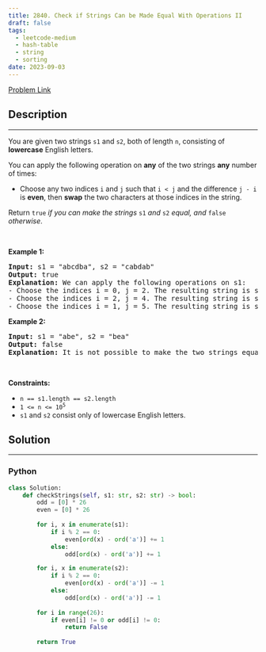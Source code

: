 ```yaml
---
title: 2840. Check if Strings Can be Made Equal With Operations II
draft: false
tags: 
  - leetcode-medium
  - hash-table
  - string
  - sorting
date: 2023-09-03
---
```


[Problem Link](https://leetcode.com/problems/check-if-strings-can-be-made-equal-with-operations-ii/)

## Description

---
<p>You are given two strings <code>s1</code> and <code>s2</code>, both of length <code>n</code>, consisting of <strong>lowercase</strong> English letters.</p>

<p>You can apply the following operation on <strong>any</strong> of the two strings <strong>any</strong> number of times:</p>

<ul>
	<li>Choose any two indices <code>i</code> and <code>j</code> such that <code>i &lt; j</code> and the difference <code>j - i</code> is <strong>even</strong>, then <strong>swap</strong> the two characters at those indices in the string.</li>
</ul>

<p>Return <code>true</code><em> if you can make the strings </em><code>s1</code><em> and </em><code>s2</code><em> equal, and&nbsp;</em><code>false</code><em> otherwise</em>.</p>

<p>&nbsp;</p>
<p><strong class="example">Example 1:</strong></p>

<pre>
<strong>Input:</strong> s1 = &quot;abcdba&quot;, s2 = &quot;cabdab&quot;
<strong>Output:</strong> true
<strong>Explanation:</strong> We can apply the following operations on s1:
- Choose the indices i = 0, j = 2. The resulting string is s1 = &quot;cbadba&quot;.
- Choose the indices i = 2, j = 4. The resulting string is s1 = &quot;cbbdaa&quot;.
- Choose the indices i = 1, j = 5. The resulting string is s1 = &quot;cabdab&quot; = s2.
</pre>

<p><strong class="example">Example 2:</strong></p>

<pre>
<strong>Input:</strong> s1 = &quot;abe&quot;, s2 = &quot;bea&quot;
<strong>Output:</strong> false
<strong>Explanation:</strong> It is not possible to make the two strings equal.
</pre>

<p>&nbsp;</p>
<p><strong>Constraints:</strong></p>

<ul>
	<li><code>n == s1.length == s2.length</code></li>
	<li><code>1 &lt;= n &lt;= 10<sup>5</sup></code></li>
	<li><code>s1</code> and <code>s2</code> consist only of lowercase English letters.</li>
</ul>


## Solution

---
### Python
``` py title='check-if-strings-can-be-made-equal-with-operations-ii'
class Solution:
    def checkStrings(self, s1: str, s2: str) -> bool:
        odd = [0] * 26
        even = [0] * 26
        
        for i, x in enumerate(s1):
            if i % 2 == 0:
                even[ord(x) - ord('a')] += 1
            else:
                odd[ord(x) - ord('a')] += 1

        for i, x in enumerate(s2):
            if i % 2 == 0:
                even[ord(x) - ord('a')] -= 1
            else:
                odd[ord(x) - ord('a')] -= 1
        
        for i in range(26):
            if even[i] != 0 or odd[i] != 0:
                return False
        
        return True
```


